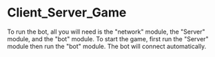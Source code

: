 Client_Server_Game
==================
To run the bot, all you will need is the "network" module, the "Server" module, and the "bot" module. To start the game, first run the "Server" module then run the "bot" module. The bot will connect automatically.
